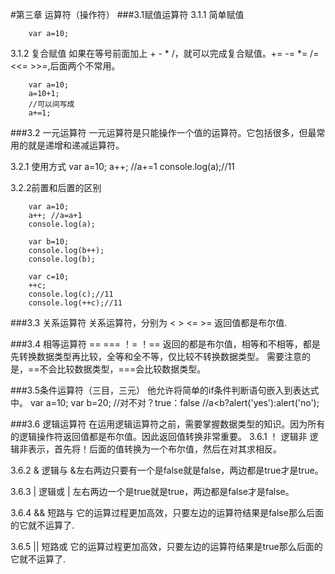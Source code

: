 #第三章  运算符（操作符）
###3.1赋值运算符
3.1.1 简单赋值

		var a=10;

3.1.2 复合赋值
如果在等号前面加上 + - * /，就可以完成复合赋值。+= -= *= /= <<= >>=,后面两个不常用。

		var a=10;
        a=10+1;
        //可以间写成
        a+=1;

###3.2 一元运算符
一元运算符是只能操作一个值的运算符。它包括很多，但最常用的就是递增和递减运算符。

3.2.1 使用方式
		var a=10;
		a++;
		//a+=1
		console.log(a);//11

3.2.2前置和后置的区别

		var a=10;
		a++; //a=a+1
        console.log(a);
        
        var b=10;
        console.log(b++);
        console.log(b);

        var c=10;
        ++c;
        console.log(c);//11
        console.log(++c);//11

###3.3 关系运算符
关系运算符，分别为 < > <= >= 返回值都是布尔值.

###3.4 相等运算符
== === ！= ！== 返回的都是布尔值，相等和不相等，都是先转换数据类型再比较，全等和全不等，仅比较不转换数据类型。
需要注意的是，==不会比较数据类型，===会比较数据类型。

###3.5条件运算符（三目，三元）
他允许将简单的if条件判断语句嵌入到表达式中。
		var a=10;
        var b=20;
        //对不对？true：false
        //a<b?alert('yes'):alert('no');

###3.6 逻辑运算符
在运用逻辑运算符之前，需要掌握数据类型的知识。因为所有的逻辑操作符返回值都是布尔值。因此返回值转换非常重要。
3.6.1 ！ 逻辑非
逻辑非表示，首先将！后面的值转换为一个布尔值，然后在对其求相反。

3.6.2 &  逻辑与
&左右两边只要有一个是false就是false，两边都是true才是true。

3.6.3  |  逻辑或
| 左右两边一个是true就是true，两边都是false才是false。

3.6.4  && 短路与
它的运算过程更加高效，只要左边的运算符结果是false那么后面的它就不运算了.

3.6.5  || 短路或
它的运算过程更加高效，只要左边的运算符结果是true那么后面的它就不运算了.